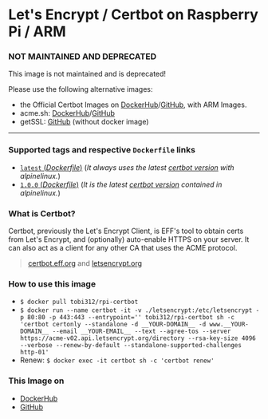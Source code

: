 # Let's Encrypt / Certbot on Raspberry Pi / ARM

### NOT MAINTAINED AND DEPRECATED

This image is not maintained and is deprecated!  
  
Please use the following alternative images:

* the Official Certbot Images on [DockerHub](https://hub.docker.com/r/certbot/certbot)/[GitHub](https://github.com/certbot-docker/certbot-docker), with ARM Images.
* acme.sh: [DockerHub](https://hub.docker.com/r/neilpang/acme.sh)/[GitHub](https://github.com/acmesh-official/acme.sh)
* getSSL: [GitHub](https://github.com/srvrco/getssl) (without docker image)

---

### Supported tags and respective `Dockerfile` links
-	[`latest` (*Dockerfile*)](https://github.com/Tob1asDocker/rpi-certbot/blob/master/alpine.armhf.fork.Dockerfile) (*It always uses the latest [certbot version](https://github.com/certbot/certbot/releases/latest) with alpinelinux.*)
-	[`1.0.0` (*Dockerfile*)](https://github.com/Tob1asDocker/rpi-certbot/blob/master/alpine.armhf.Dockerfile) (*It is the latest [certbot version](https://pkgs.alpinelinux.org/package/v3.12/community/armhf/certbot) contained in alpinelinux.*)

### What is Certbot?
Certbot, previously the Let's Encrypt Client, is EFF's tool to obtain certs from Let's Encrypt, and (optionally) auto-enable HTTPS on your server. It can also act as a client for any other CA that uses the ACME protocol. 
> [certbot.eff.org](https://certbot.eff.org/) and [letsencrypt.org](https://letsencrypt.org/)

### How to use this image
* ``` $ docker pull tobi312/rpi-certbot ```
* ``` $ docker run --name certbot -it -v ./letsencrypt:/etc/letsencrypt -p 80:80 -p 443:443 --entrypoint='' tobi312/rpi-certbot sh -c 'certbot certonly --standalone -d __YOUR-DOMAIN__ -d www.__YOUR-DOMAIN__ --email __YOUR-EMAIL__ --text --agree-tos --server https://acme-v02.api.letsencrypt.org/directory --rsa-key-size 4096 --verbose --renew-by-default --standalone-supported-challenges http-01' ```
* Renew: ``` $ docker exec -it certbot sh -c 'certbot renew' ```

### This Image on
* [DockerHub](https://hub.docker.com/r/tobi312/rpi-certbot/)
* [GitHub](https://github.com/TobiasH87Docker/rpi-certbot)
